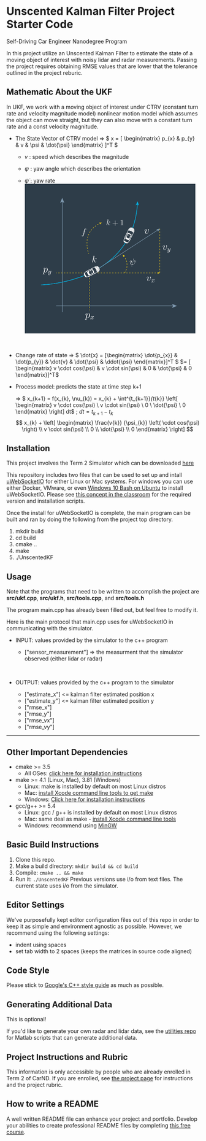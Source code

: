 # Unscented Kalman Filter Project Starter Code
Self-Driving Car Engineer Nanodegree Program

In this project utilize an Unscented Kalman Filter to estimate the state of a moving object of interest with noisy lidar and radar measurements. Passing the project requires obtaining RMSE values that are lower that the tolerance outlined in the project reburic. 

## Mathematic About the UKF

In UKF, we work with a moving object of interest under CTRV  (constant turn rate and velocity magnitude model) nonlinear motion model which assumes the object can move straight, but they can also move with a constant turn rate and a const velocity magnitude.

+ The State Vector of CTRV model =>  $ x = [ \begin{matrix} p_{x} & p_{y} &  v &  \psi & \dot{\psi} \end{matrix} ]^T $
  + $v$ : speed which describes the magnitude

  + $\psi$ : yaw angle which describes the orientation

  + $\dot{\psi}$ : yaw rate
    ![CTRV_state_vecotr](demo/CTRV_state_vector.png)

    ​

+ Change rate of state => $ \dot{x} = [\begin{matrix} \dot{p_{x}} & \dot{p_{y}} & \dot{v} & \dot{\psi} & \ddot{\psi}  \end{matrix}]^T $ $= [ \begin{matrix} v \cdot cos(\psi) & v \cdot sin(\psi) & 0 & \dot{\psi} & 0 \end{matrix}]^T$

+ Process model: predicts the state at time step k+1 

  => $ x_{k+1} = f(x_{k}, \nu_{k})  = x_{k} + \int^{t_{k+1}}_{t_{k}} \left[ \begin{matrix} v \cdot cos(\psi) \\ v \cdot sin(\psi) \\ 0 \\ \dot{\psi} \\ 0 \end{matrix} \right] dt$ ;    $dt = t_{k+1} - t_{k}$
  $$
  x_{k} + \left[ 
  		\begin{matrix} 
  		\frac{v{k}} {\psi_{k}} \left( \cdot cos(\psi) \right) \\ 
  	    		v \cdot sin(\psi) \\
                    0 \\
  		\dot{\psi} \\
  		0 
  		\end{matrix}
  	\right]
  $$



## Installation

This project involves the Term 2 Simulator which can be downloaded [here](https://github.com/udacity/self-driving-car-sim/releases)

This repository includes two files that can be used to set up and intall [uWebSocketIO](https://github.com/uWebSockets/uWebSockets) for either Linux or Mac systems. For windows you can use either Docker, VMware, or even [Windows 10 Bash on Ubuntu](https://www.howtogeek.com/249966/how-to-install-and-use-the-linux-bash-shell-on-windows-10/) to install uWebSocketIO. Please see [this concept in the classroom](https://classroom.udacity.com/nanodegrees/nd013/parts/40f38239-66b6-46ec-ae68-03afd8a601c8/modules/0949fca6-b379-42af-a919-ee50aa304e6a/lessons/f758c44c-5e40-4e01-93b5-1a82aa4e044f/concepts/16cf4a78-4fc7-49e1-8621-3450ca938b77) for the required version and installation scripts.

Once the install for uWebSocketIO is complete, the main program can be built and ran by doing the following from the project top directory.

1. mkdir build
2. cd build
3. cmake ..
4. make
5. ./UnscentedKF



## Usage

Note that the programs that need to be written to accomplish the project are **src/ukf.cpp**, **src/ukf.h**, **src/tools.cpp**, and **src/tools.h**

The program main.cpp has already been filled out, but feel free to modify it.

Here is the main protocol that main.cpp uses for uWebSocketIO in communicating with the simulator.

+ INPUT: values provided by the simulator to the c++ program

  - ["sensor_measurement"] => the measurment that the simulator observed (either lidar or radar)

    ​

+ OUTPUT: values provided by the c++ program to the simulator

  - ["estimate_x"] <= kalman filter estimated position x
  - ["estimate_y"] <= kalman filter estimated position y
  - ["rmse_x"]
  - ["rmse_y"]
  - ["rmse_vx"]
  - ["rmse_vy"]

---

## Other Important Dependencies
* cmake >= 3.5
  * All OSes: [click here for installation instructions](https://cmake.org/install/)
* make >= 4.1 (Linux, Mac), 3.81 (Windows)
  * Linux: make is installed by default on most Linux distros
  * Mac: [install Xcode command line tools to get make](https://developer.apple.com/xcode/features/)
  * Windows: [Click here for installation instructions](http://gnuwin32.sourceforge.net/packages/make.htm)
* gcc/g++ >= 5.4
  * Linux: gcc / g++ is installed by default on most Linux distros
  * Mac: same deal as make - [install Xcode command line tools](https://developer.apple.com/xcode/features/)
  * Windows: recommend using [MinGW](http://www.mingw.org/)

## Basic Build Instructions

1. Clone this repo.
2. Make a build directory: `mkdir build && cd build`
3. Compile: `cmake .. && make`
4. Run it: `./UnscentedKF` Previous versions use i/o from text files.  The current state uses i/o
  from the simulator.

## Editor Settings

We've purposefully kept editor configuration files out of this repo in order to
keep it as simple and environment agnostic as possible. However, we recommend
using the following settings:

* indent using spaces
* set tab width to 2 spaces (keeps the matrices in source code aligned)

## Code Style

Please stick to [Google's C++ style guide](https://google.github.io/styleguide/cppguide.html) as much as possible.

## Generating Additional Data

This is optional!

If you'd like to generate your own radar and lidar data, see the
[utilities repo](https://github.com/udacity/CarND-Mercedes-SF-Utilities) for
Matlab scripts that can generate additional data.

## Project Instructions and Rubric

This information is only accessible by people who are already enrolled in Term 2
of CarND. If you are enrolled, see [the project page](https://classroom.udacity.com/nanodegrees/nd013/parts/40f38239-66b6-46ec-ae68-03afd8a601c8/modules/0949fca6-b379-42af-a919-ee50aa304e6a/lessons/c3eb3583-17b2-4d83-abf7-d852ae1b9fff/concepts/f437b8b0-f2d8-43b0-9662-72ac4e4029c1)
for instructions and the project rubric.

## How to write a README
A well written README file can enhance your project and portfolio.  Develop your abilities to create professional README files by completing [this free course](https://www.udacity.com/course/writing-readmes--ud777).

